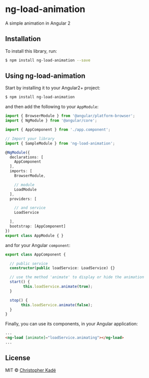 # ng-load-animation

A simple animation in Angular 2

## Installation

To install this library, run:

```bash
$ npm install ng-load-animation --save
```

## Using ng-load-animation

Start by installing it to your Angular2+ project:

```bash
$ npm install ng-load-animation
```

and then add the following to your `AppModule`:

```typescript
import { BrowserModule } from '@angular/platform-browser';
import { NgModule } from '@angular/core';

import { AppComponent } from './app.component';

// Import your library
import { SampleModule } from 'ng-load-animation';

@NgModule({
  declarations: [
    AppComponent
  ],
  imports: [
    BrowserModule,

    // module
    LoadModule
  ],
  providers: [

    // and service
    LoadService

  ],
  bootstrap: [AppComponent]
})
export class AppModule { }
```

and for your Angular `component`:

```typescript
export class AppComponent {

  // public service
  constructor(public loadService: LoadService) {}

  // use the method 'animate' to display or hide the animation
  start() {
        this.loadService.animate(true);
  }

  stop() {
       this.loadService.animate(false);
  }
}
```

Finally, you can use its components, in your Angular application:

```html
...
<ng-load [animate]="loadService.animating"></ng-load>
...
```

## License

MIT © [Christopher Kadé](mailto:c.kade96@gmail.com)
